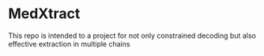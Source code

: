 # MedXtract
This repo is intended to a project for not only constrained decoding but also effective extraction in multiple chains 





